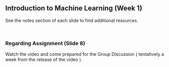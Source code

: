 <h2>Introduction to Machine Learning (Week 1)</h2>
<p> See the notes section of each slide to find additional resources. </p><br>
<h3> Regarding Assignment (Slide 8) </h3>
<p> Watch the video and come prepared for the Group Discussion ( tentatively a week from the release of the video ).</p><br>

